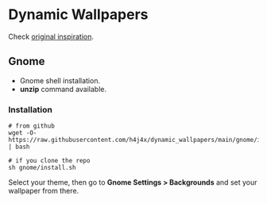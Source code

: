 # Dynamic Wallpapers

Check [original inspiration](https://github.com/manishprivet/dynamic-gnome-wallpapers).

## Gnome

- Gnome shell installation.
- **unzip** command available.

### Installation

```shell
# from github
wget -O- https://raw.githubusercontent.com/h4j4x/dynamic_wallpapers/main/gnome/install.sh | bash

# if you clone the repo
sh gnome/install.sh
```

Select your theme, then go to **Gnome Settings > Backgrounds** and set your wallpaper from there.
